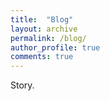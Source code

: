 ```yaml
---
title:  "Blog"
layout: archive
permalink: /blog/
author_profile: true
comments: true
---
```


Story.